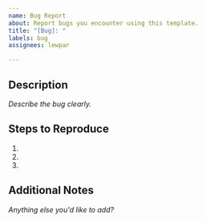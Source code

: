 ```yaml
---
name: Bug Report
about: Report bugs you encounter using this template.
title: "[Bug]: "
labels: bug
assignees: lewpar

---
```


## Description

_Describe the bug clearly._

## Steps to Reproduce

1. 
2. 
3. 

## Additional Notes

_Anything else you'd like to add?_

